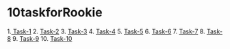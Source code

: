 # 10taskforRookie

1.<a href="https://github.com/saberzhan19/10taskforRookie/tree/task-1"> Task-1</a>
2. <a href="https://github.com/saberzhan19/10taskforRookie/tree/try2"> Task-2</a>
3. <a href="https://github.com/saberzhan19/10taskforRookie/tree/try3"> Task-3</a>
4. <a href="https://github.com/saberzhan19/10taskforRookie/tree/task-4"> Task-4</a>
5. <a href="https://github.com/saberzhan19/10taskforRookie/tree/task-5"> Task-5</a>
6. <a href="https://github.com/saberzhan19/10taskforRookie/tree/task-6"> Task-6</a>
7. <a href="https://github.com/saberzhan19/10taskforRookie/tree/task-7"> Task-7</a>
8. <a href="https://github.com/saberzhan19/10taskforRookie/tree/task-8"> Task-8</a>
9. <a href="https://github.com/saberzhan19/10taskforRookie/tree/task-9"> Task-9</a>
10. <a href="https://github.com/saberzhan19/10taskforRookie/tree/task-10"> Task-10</a>

